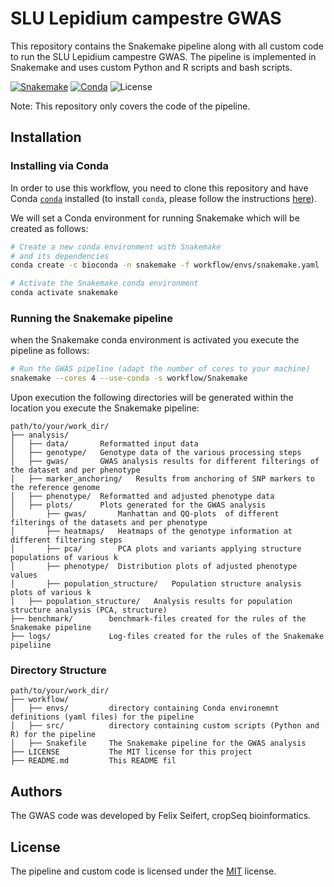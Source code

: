 
# SLU Lepidium campestre GWAS

This repository contains the Snakemake pipeline along with all custom code to run the SLU Lepidium campestre GWAS.
The pipeline is implemented in Snakemake and uses custom Python and R scripts and bash scripts.

[![Snakemake](https://img.shields.io/badge/snakemake-≥5.81-blue.svg)](https://snakemake.github.io)
[![Conda](https://img.shields.io/badge/Conda-brightgreen.svg?style=flat-square)](https://docs.conda.io/projects/conda/en/latest/user-guide/install/index.html)
![License](https://img.shields.io/badge/license-MIT-black.svg)

Note: This repository only covers the code of the pipeline.

## Installation

### Installing via Conda 

In order to use this workflow, you need to clone this repository and have Conda [`conda`](https://docs.conda.io/projects/conda/en/latest/user-guide/install/index.html) installed (to install `conda`, please follow the instructions [here](https://docs.conda.io/projects/conda/en/latest/user-guide/install/index.html)).

We will set a Conda environment for running Snakemake which will be created as follows:

```bash
# Create a new conda environment with Snakemake
# and its dependencies
conda create -c bioconda -n snakemake -f workflow/envs/snakemake.yaml

# Activate the Snakemake conda environment
conda activate snakemake
```

### Running the Snakemake pipeline

when the Snakemake conda environment is activated you execute the pipeline as follows:

```bash
# Run the GWAS pipeline (adapt the number of cores to your machine)
snakemake --cores 4 --use-conda -s workflow/Snakemake
```

Upon execution the following directories will be generated within the location you execute the Snakemake pipeline:

```
path/to/your/work_dir/
├── analysis/
│   ├── data/       Reformatted input data
│   ├── genotype/   Genotype data of the various processing steps
│   ├── gwas/       GWAS analysis results for different filterings of the dataset and per phenotype
│   ├── marker_anchoring/   Results from anchoring of SNP markers to the reference genome
│   ├── phenotype/  Reformatted and adjusted phenotype data
│   ├── plots/      Plots generated for the GWAS analysis
│       ├── gwas/       Manhattan and QQ-plots  of different filterings of the datasets and per phenotype
│       ├── heatmaps/   Heatmaps of the genotype information at different filtering steps
│       ├── pca/        PCA plots and variants applying structure populations of various k
│       ├── phenotype/  Distribution plots of adjusted phenotype values
│       ├── population_structure/   Population structure analysis plots of various k
│   ├── population_structure/   Analysis results for population structure analysis (PCA, structure)
├── benchmark/        benchmark-files created for the rules of the Snakemake pipeline
├── logs/             Log-files created for the rules of the Snakemake pipeliine
```

### Directory Structure 
```
path/to/your/work_dir/
├── workflow/
│   ├── envs/         directory containing Conda environemnt definitions (yaml files) for the pipeline 
│   ├── src/          directory containing custom scripts (Python and R) for the pipeline 
│   ├── Snakefile     The Snakemake pipeline for the GWAS analysis
├── LICENSE           The MIT license for this project
├── README.md         This README fil
```

## Authors

The GWAS code was developed by Felix Seifert, cropSeq bioinformatics.

## License
The pipeline and custom code is licensed under the [MIT](LICENSE) license.

